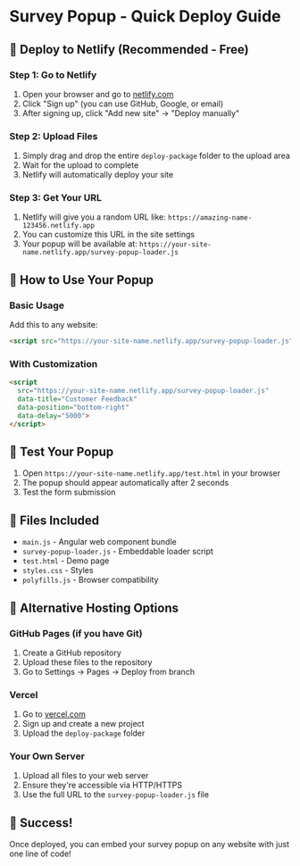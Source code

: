 # Survey Popup - Quick Deploy Guide

## 🚀 Deploy to Netlify (Recommended - Free)

### Step 1: Go to Netlify
1. Open your browser and go to [netlify.com](https://netlify.com)
2. Click "Sign up" (you can use GitHub, Google, or email)
3. After signing up, click "Add new site" → "Deploy manually"

### Step 2: Upload Files
1. Simply drag and drop the entire `deploy-package` folder to the upload area
2. Wait for the upload to complete
3. Netlify will automatically deploy your site

### Step 3: Get Your URL
1. Netlify will give you a random URL like: `https://amazing-name-123456.netlify.app`
2. You can customize this URL in the site settings
3. Your popup will be available at: `https://your-site-name.netlify.app/survey-popup-loader.js`

## 🔧 How to Use Your Popup

### Basic Usage
Add this to any website:
```html
<script src="https://your-site-name.netlify.app/survey-popup-loader.js"></script>
```

### With Customization
```html
<script 
  src="https://your-site-name.netlify.app/survey-popup-loader.js"
  data-title="Customer Feedback"
  data-position="bottom-right"
  data-delay="5000">
</script>
```

## 🧪 Test Your Popup
1. Open `https://your-site-name.netlify.app/test.html` in your browser
2. The popup should appear automatically after 2 seconds
3. Test the form submission

## 📁 Files Included
- `main.js` - Angular web component bundle
- `survey-popup-loader.js` - Embeddable loader script
- `test.html` - Demo page
- `styles.css` - Styles
- `polyfills.js` - Browser compatibility

## 🎯 Alternative Hosting Options

### GitHub Pages (if you have Git)
1. Create a GitHub repository
2. Upload these files to the repository
3. Go to Settings → Pages → Deploy from branch

### Vercel
1. Go to [vercel.com](https://vercel.com)
2. Sign up and create a new project
3. Upload the `deploy-package` folder

### Your Own Server
1. Upload all files to your web server
2. Ensure they're accessible via HTTP/HTTPS
3. Use the full URL to the `survey-popup-loader.js` file

## 🎉 Success!
Once deployed, you can embed your survey popup on any website with just one line of code! 
